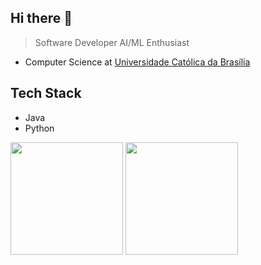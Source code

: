 ## Hi there 👋
> Software Developer
  AI/ML Enthusiast
- Computer Science at [Universidade Católica da Brasília](https://ucb.catolica.edu.br/)

## Tech Stack
- Java
- Python

<div>
  <a hrf="https://github.com/rdAraujoV">
  <img height="180em" src="https://github-readme-stats.vercel.app/api?username=rdAraujoV&show_icons=true&theme=shadow_blue&include_all_commits=true&count_private=true"/>
  <img height="180em" src="https://github-readme-stats.vercel.app/api/top-langs/?username=rdAraujoV&layout-compact&langs_count=16&theme=shadow_blue"/>
</div>

<!--
**rdAraujoV/rdAraujoV** is a ✨ _special_ ✨ repository because its `README.md` (this file) appears on your GitHub profile.

Here are some ideas to get you started:

- 🔭 I’m currently working on ...
- 🌱 I’m currently learning ...
- 👯 I’m looking to collaborate on ...
- 🤔 I’m looking for help with ...
- 💬 Ask me about ...
- 📫 How to reach me: ...
- 😄 Pronouns: ...
- ⚡ Fun fact: ...
-->
